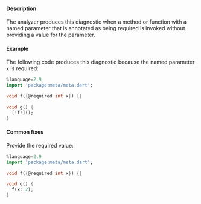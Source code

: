 #### Description

The analyzer produces this diagnostic when a method or function with a
named parameter that is annotated as being required is invoked without
providing a value for the parameter.

#### Example

The following code produces this diagnostic because the named parameter `x`
is required:

```dart
%language=2.9
import 'package:meta/meta.dart';

void f({@required int x}) {}

void g() {
  [!f!]();
}
```

#### Common fixes

Provide the required value:

```dart
%language=2.9
import 'package:meta/meta.dart';

void f({@required int x}) {}

void g() {
  f(x: 2);
}
```